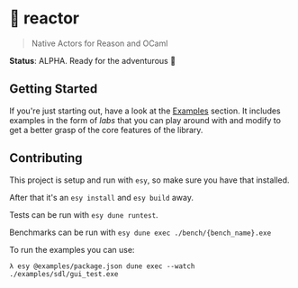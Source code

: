 # 🚀 reactor
> Native Actors for Reason and OCaml

**Status**: ALPHA. Ready for the adventurous 🤠

## Getting Started

If you're just starting out, have a look at the [Examples](/examples) section.
It includes examples in the form of _labs_ that you can play around with and
modify to get a better grasp of the core features of the library.

## Contributing

This project is setup and run with `esy`, so make sure you have that installed.

After that it's an `esy install` and `esy build` away.

Tests can be run with `esy dune runtest`.

Benchmarks can be run with `esy dune exec ./bench/{bench_name}.exe`

To run the examples you can use:

```
λ esy @examples/package.json dune exec --watch ./examples/sdl/gui_test.exe
```
